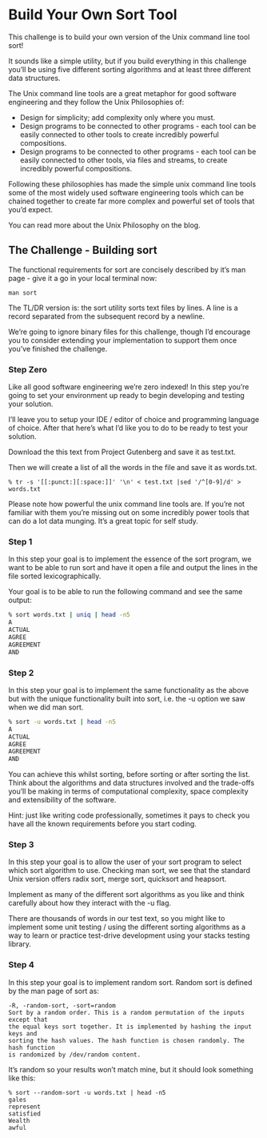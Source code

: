 # Build Your Own Sort Tool

This challenge is to build your own version of the Unix command line tool sort!

It sounds like a simple utility, but if you build everything in this challenge you’ll be using five different sorting algorithms and at least three different data structures.

The Unix command line tools are a great metaphor for good software engineering and they follow the Unix Philosophies of:

- Design for simplicity; add complexity only where you must.
- Design programs to be connected to other programs - each tool can be easily connected to other tools to create incredibly powerful compositions.
- Design programs to be connected to other programs - each tool can be easily connected to other tools, via files and streams, to create incredibly powerful compositions.

Following these philosophies has made the simple unix command line tools some of the most widely used software engineering tools which can be chained together to create far more complex and powerful set of tools that you’d expect.

You can read more about the Unix Philosophy on the blog.

## The Challenge - Building sort

The functional requirements for sort are concisely described by it’s man page - give it a go in your local terminal now:

`man sort`

The TL/DR version is: the sort utility sorts text files by lines. A line is a record separated from the subsequent record by a newline.

We’re going to ignore binary files for this challenge, though I’d encourage you to consider extending your implementation to support them once you’ve finished the challenge.

### Step Zero

Like all good software engineering we’re zero indexed! In this step you’re going to set your environment up ready to begin developing and testing your solution.

I’ll leave you to setup your IDE / editor of choice and programming language of choice. After that here’s what I’d like you to do to be ready to test your solution.

Download the this text from Project Gutenberg and save it as test.txt.

Then we will create a list of all the words in the file and save it as words.txt.

`% tr -s '[[:punct:][:space:]]' '\n' < test.txt |sed '/^[0-9]/d' > words.txt`

Please note how powerful the unix command line tools are. If you’re not familiar with them you’re missing out on some incredibly power tools that can do a lot data munging. It’s a great topic for self study.

### Step 1

In this step your goal is to implement the essence of the sort program, we want to be able to run sort and have it open a file and output the lines in the file sorted lexicographically.

Your goal is to be able to run the following command and see the same output:

```bash
% sort words.txt | uniq | head -n5
A
ACTUAL
AGREE
AGREEMENT
AND
```

### Step 2

In this step your goal is to implement the same functionality as the above but with the unique functionality built into sort, i.e. the -u option we saw when we did man sort.

```bash
% sort -u words.txt | head -n5
A
ACTUAL
AGREE
AGREEMENT
AND
```

You can achieve this whilst sorting, before sorting or after sorting the list. Think about the algorithms and data structures involved and the trade-offs you’ll be making in terms of computational complexity, space complexity and extensibility of the software.

Hint: just like writing code professionally, sometimes it pays to check you have all the known requirements before you start coding.

### Step 3

In this step your goal is to allow the user of your sort program to select which sort algorithm to use. Checking man sort, we see that the standard Unix version offers radix sort, merge sort, quicksort and heapsort.

Implement as many of the different sort algorithms as you like and think carefully about how they interact with the -u flag.

There are thousands of words in our test text, so you might like to implement some unit testing / using the different sorting algorithms as a way to learn or practice test-drive development using your stacks testing library.

### Step 4

In this step your goal is to implement random sort. Random sort is defined by the man page of sort as:

```
-R, -random-sort, -sort=random
Sort by a random order. This is a random permutation of the inputs except that
the equal keys sort together. It is implemented by hashing the input keys and
sorting the hash values. The hash function is chosen randomly. The hash function
is randomized by /dev/random content.
```

It’s random so your results won’t match mine, but it should look something like this:

```
% sort --random-sort -u words.txt | head -n5
gales
represent
satisfied
Wealth
awful
```
